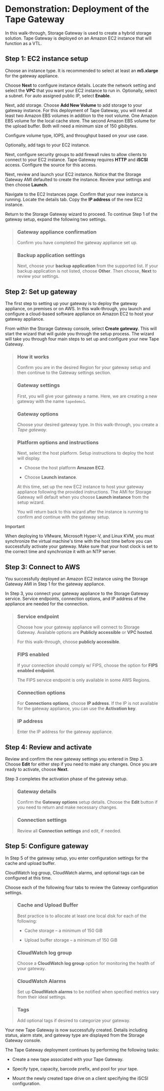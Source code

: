# Demonstration: Deployment of the Tape Gateway

In this walk-through, Storage Gateway is used to create a hybrid storage solution. Tape Gateway is deployed on an Amazon EC2 instance that will function as a VTL.

## Step 1: EC2 instance setup

Choose an instance type. It is recommended to select at least an **m5.xlarge** for the gateway appliance.

Choose **Next** to configure instance details. Locate the network setting and select the **VPC** that you want your EC2 instance to run in. Optionally, select a subnet. For auto assigned public IP, select **Enable**.

Next, add storage. Choose **Add New Volume** to add storage to your gateway instance. For this deployment of Tape Gateway, you will need at least two Amazon EBS volumes in addition to the root volume. One Amazon EBS volume for the local cache store. The second Amazon EBS volume for the upload buffer. Both will need a minimum size of 150 gibibytes. 

Configure volume type, IOPS, and throughput based on your use case. 

Optionally, add tags to your EC2 instance.

Next, configure security groups to add firewall rules to allow clients to connect to your EC2 instance. Tape Gateway requires **HTTP** and **iSCSI** access. Configure the source for this access. 

Next, review and launch your EC2 instance. Notice that the Storage Gateway AMI defaulted to create the instance. Review your settings and then choose **Launch**.

Navigate to the EC2 Instances page. Confirm that your new instance is running. Locate the details tab. Copy the **IP address** of the new EC2 instance.

Return to the Storage Gateway wizard to proceed.  To continue Step 1 of the gateway setup, expand the following two settings.

> ### Gateway appliance confirmation
>
> Confirm you have completed the gateway appliance set up.

> ### Backup application settings
>
> Next, choose your **backup application** from the supported list. If your backup application is not listed, choose **Other**. Then choose, **Next** to review your settings.

## Step 2: Set up gateway

The first step to setting up your gateway is to deploy the gateway appliance, on premises or on AWS.  In this walk-through, you launch and configure a cloud-based software appliance on Amazon EC2 to host your gateway appliance.

From within the Storage Gateway console, select **Create gateway**. This will start the wizard that will guide you through the setup process. The wizard will take you through four main steps to set up and configure your new Tape Gateway.

> ### How it works
>
> Confirm you are in the desired Region for your gateway setup and then continue to the Gateway settings section.

> ### Gateway settings
>
> First, you will give your gateway a name. Here, we are creating a new gateway with the name `tapedemo1`.

> ### Gateway options
>
> Choose your desired gateway type. In this walk-through, you create a *Tape gateway*.

> ### Platform options and instructions
>
> Next, select the host platform. Setup instructions to deploy the host will display.
>
> * Choose the host platform **Amazon EC2**.
>
> * Choose **Launch instance**.
>
> At this time, set up the new EC2 instance to host your gateway appliance following the provided instructions. The AMI for Storage Gateway will default when you choose **Launch instance** from the setup wizard.
>
> You will return back to this wizard after the instance is running to confirm and continue with the gateway setup.

>[!IMPORTANT]
>
> When deploying to VMware, Microsoft Hyper-V, and Linux KVM, you must synchronize the virtual machine's time with the host time before you can successfully activate your gateway. Make sure that your host clock is set to the correct time and synchronize it with an NTP server.

## Step 3: Connect to AWS

You successfully deployed an Amazon EC2 instance using the Storage Gateway AMI in Step 1 for the gateway appliance.

In Step 3, you connect your gateway appliance to the Storage Gateway service. Service endpoints, connection options, and IP address of the appliance are needed for the connection.

> ### Service endpoint
>
> Choose how your gateway appliance will connect to Storage Gateway. Available options are **Publicly accessible** or **VPC hosted**.
>
> For this walk-through, choose **publicly accessible**.

> ### FIPS enabled
>
> If your connection should comply w/ FIPS, choose the option for **FIPS enabled endpoint**.
>
> The FIPS service endpoint is only available in some AWS Regions.

> ### Connection options
>
> For **Connections options**, choose **IP address**. If the IP is not available for the gateway appliance, you can use the **Activation key**.

> ### IP address
>
> Enter the IP address for the gateway appliance.

## Step 4: Review and activate

Review and confirm the new gateway settings you entered in Step 3. Choose **Edit** for either step if you need to make any changes. Once you are ready to activate, choose **Next**.

Step 3 completes the activation phase of the gateway setup.

> ### Gateway details
>
> Confirm the **Gateway options** setup details. Choose the **Edit** button if you need to return and make necessary changes.

> ### Connection settings
>
> Review all **Connection settings** and edit, if needed.

## Step 5: Configure gateway

In Step 5 of the gateway setup, you enter configuration settings for the cache and upload buffer.  

CloudWatch log group, CloudWatch alarms, and optional tags can be configured at this time.

Choose each of the following four tabs to review the Gateway configuration settings.

> ### Cache and Upload Buffer
>
> Best practice is to allocate at least one local disk for each of the following:
>
> * Cache storage – a minimum of 150 GiB
>
> * Upload buffer storage – a minimum of 150 GiB

> ### CloudWatch log group
>
> Choose a **CloudWatch log group** option for monitoring the health of your gateway.

> ### CloudWatch Alarms
>
> Set up **CloudWatch alarms** to be notified when specified metrics vary from their ideal settings.

> ### Tags
>
> Add optional tags if desired to categorize your gateway.

Your new Tape Gateway is now successfully created. Details including status, alarm state, and gateway type are displayed from the Storage Gateway console.

The Tape Gateway deployment continues by performing the following tasks:

* Create a new tape associated with your Tape Gateway.

* Specify type, capacity, barcode prefix, and pool for your tape.

* Mount the newly created tape drive on a client specifying the iSCSI configuration.

